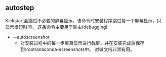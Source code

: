 ## autostep 

Kickstart会跳过不必要的屏幕显示。该命令时安装程序跳过每一个屏幕显示，只显示很短时间。
这条命令主要用于除虫(debugging)
  + --autoscreenshot
    + 对安装过程中的每一步屏幕显示进行截屏，并在安装完成后保存到/root/anaconda-screenshots中。 对做文档非常有用。